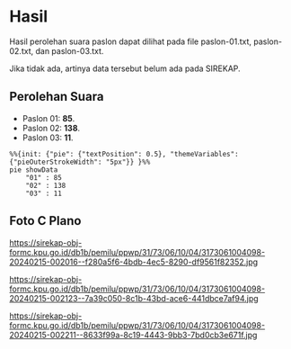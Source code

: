 # Hasil

Hasil perolehan suara paslon dapat dilihat pada file paslon-01.txt, paslon-02.txt, dan paslon-03.txt.

Jika tidak ada, artinya data tersebut belum ada pada SIREKAP.

## Perolehan Suara

 * Paslon 01: **85**.
 * Paslon 02: **138**.
 * Paslon 03: **11**.

```mermaid
%%{init: {"pie": {"textPosition": 0.5}, "themeVariables": {"pieOuterStrokeWidth": "5px"}} }%%
pie showData
    "01" : 85
    "02" : 138
    "03" : 11
```
## Foto C Plano

https://sirekap-obj-formc.kpu.go.id/db1b/pemilu/ppwp/31/73/06/10/04/3173061004098-20240215-002016--f280a5f6-4bdb-4ec5-8290-df9561f82352.jpg

https://sirekap-obj-formc.kpu.go.id/db1b/pemilu/ppwp/31/73/06/10/04/3173061004098-20240215-002123--7a39c050-8c1b-43bd-ace6-441dbce7af94.jpg

https://sirekap-obj-formc.kpu.go.id/db1b/pemilu/ppwp/31/73/06/10/04/3173061004098-20240215-002211--8633f99a-8c19-4443-9bb3-7bd0cb3e671f.jpg

